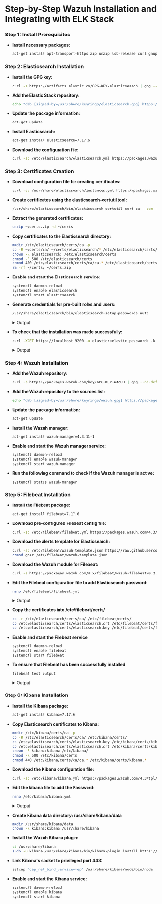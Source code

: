 # Step-by-Step Wazuh Installation and Integrating with ELK Stack


### Step 1: Install Prerequisites

   - **Install necessary packages:**
      ```bash
      apt-get install apt-transport-https zip unzip lsb-release curl gnupg
      ```
### Step 2: Elasticsearch Installation


   - **Install the GPG key:**

      ```bash
      curl -s https://artifacts.elastic.co/GPG-KEY-elasticsearch | gpg --no-default-keyring --keyring gnupg-ring:/usr/share/keyrings/elasticsearch.gpg --import && chmod 644 /usr/share/keyrings/elasticsearch.gpg
      ```
   - **Add the Elastic Stack repository:**
   
      ```bash
      echo "deb [signed-by=/usr/share/keyrings/elasticsearch.gpg] https://artifacts.elastic.co/packages/7.x/apt stable main" | tee /etc/apt/sources.list.d/elastic-7.x.list
      ```

   - **Update the package information:**

      ```bash
      apt-get update
      ```

      
   - **Install Elasticsearch:**

      ```bash
      apt-get install elasticsearch=7.17.6
      ```
   - **Download the configuration file:**

      ```bash
      curl -so /etc/elasticsearch/elasticsearch.yml https://packages.wazuh.com/4.3/tpl/elastic-basic/elasticsearch_all_in_one.yml
      ```

### Step 3: Certificates Creation

 - **Download configuration file for creating certificates:**

      ```bash
      curl -so /usr/share/elasticsearch/instances.yml https://packages.wazuh.com/4.3/tpl/elastic-basic/instances_aio.yml
      ```

 - **Create certificates using the elasticsearch-certutil tool:**
      ```bash
      /usr/share/elasticsearch/bin/elasticsearch-certutil cert ca --pem --in instances.yml --keep-ca-key --out ~/certs.zip
      ```


 - **Extract the generated certificates:**
      ```bash
      unzip ~/certs.zip -d ~/certs
      ```

 - **Copy certificates to the Elasticsearch directory:**
      ```bash
      mkdir /etc/elasticsearch/certs/ca -p
      cp -R ~/certs/ca/ ~/certs/elasticsearch/* /etc/elasticsearch/certs/
      chown -R elasticsearch: /etc/elasticsearch/certs
      chmod -R 500 /etc/elasticsearch/certs
      chmod 400 /etc/elasticsearch/certs/ca/ca.* /etc/elasticsearch/certs/elasticsearch.*
      rm -rf ~/certs/ ~/certs.zip
      ```


 - **Enable and start the Elasticsearch service:**
      ```bash
      systemctl daemon-reload
      systemctl enable elasticsearch
      systemctl start elasticsearch
      ```


 - **Generate credentials for pre-built roles and users:**
      ```bash
      /usr/share/elasticsearch/bin/elasticsearch-setup-passwords auto
      ```

      <details>
         <summary>Output</summary>   
      
      ```bash
            Changed password for user apm_system  
                    PASSWORD apm_system = lLPZhZkB6oUOzzCrkLSF
                  
            Changed password for user kibana_system  
                    PASSWORD kibana_system = TaLqVOnSoqKTYLIU0vDn
                  
            Changed password for user kibana  
                    PASSWORD kibana = TaLqVOvXoqKTYLIU0vDn
                  
            Changed password for user logstash_system  
                    PASSWORD logstash_system = UtuDv2tWkXGYL83v9kWA
                  
            Changed password for user beats_system  
                    PASSWORD beats_system = qZcbvCslafMpoEOrE9Ob
                  
            Changed password for user remote_monitoring_user  
                    PASSWORD remote_monitoring_user = LzJpQiSylncmCU2GLBTS
                  
            Changed password for user elastic  
                    PASSWORD elastic = AN4UeQGA7HGl5iHpMla7
      ```
      </details>

 - **To check that the installation was made successfully:**
      ```bash
      curl -XGET https://localhost:9200 -u elastic:<elastic_password> -k
      ```

      <details>
         <summary>Output</summary>   
      
      ```bash
            {
              "name" : "elasticsearch",
              "cluster_name" : "elasticsearch",
              "cluster_uuid" : "BgdIyCXxSPGeRusvb6-_Qw",
              "version" : {
                "number" : "7.17.6",
                "build_flavor" : "default",
                "build_type" : "rpm",
                "build_hash" : "f65e9d338dc1d07b642e14a27f338990148ee5b6",
                "build_date" : "2022-08-23T11:08:48.893373482Z",
                "build_snapshot" : false,
                "lucene_version" : "8.11.1",
                "minimum_wire_compatibility_version" : "6.8.0",
                "minimum_index_compatibility_version" : "6.0.0-beta1"
              },
              "tagline" : "You Know, for Search"
            }
      ```
      </details>


 




### Step 4: Wazuh Installation

 - **Add the Wazuh repository:**

      ```bash
      curl -s https://packages.wazuh.com/key/GPG-KEY-WAZUH | gpg --no-default-keyring --keyring gnupg-ring:/usr/share/keyrings/wazuh.gpg --import && chmod 644       /usr/share/keyrings/wazuh.gpg
      ```

 - **Add the Wazuh repository to the sources list:**
      ```bash
      echo "deb [signed-by=/usr/share/keyrings/wazuh.gpg] https://packages.wazuh.com/4.x/apt/ stable main" | tee -a /etc/apt/sources.list.d/wazuh.list 
      ```


 - **Update the package information:**
      ```bash
      apt-get update
      ```
 - **Install the Wazuh manager:**
      ```bash
      apt-get install wazuh-manager=4.3.11-1
      ```
      
 - **Enable and start the Wazuh manager service:**
      ```bash
      systemctl daemon-reload
      systemctl enable wazuh-manager
      systemctl start wazuh-manager
      ```
 - **Run the following command to check if the Wazuh manager is active:**
      ```bash
      systemctl status wazuh-manager
      ```

### Step 5: Filebeat Installation

 - **Install the Filebeat package:**
      ```bash
      apt-get install filebeat=7.17.6
      ```



 - **Download pre-configured Filebeat config file:**
      ```bash
      curl -so /etc/filebeat/filebeat.yml https://packages.wazuh.com/4.3/tpl/elastic-basic/filebeat_all_in_one.yml
      ```



 - **Download the alerts template for Elasticsearch:**

      ```bash
      curl -so /etc/filebeat/wazuh-template.json https://raw.githubusercontent.com/wazuh/wazuh/4.3/extensions/elasticsearch/wazuh-template.json
      chmod go+r /etc/filebeat/wazuh-template.json
      ```



 - **Download the Wazuh module for Filebeat:**
      ```bash
      curl -s https://packages.wazuh.com/4.x/filebeat/wazuh-filebeat-0.2.tar.gz | tar -xvz -C /usr/share/filebeat/module
      ```

 - **Edit the Filebeat configuration file to add Elasticsearch password:**
      ```bash
      nano /etc/filebeat/filebeat.yml
      ```

      <details>
         <summary>Output</summary>   
      
      ```bash
      .
      .
      output.elasticsearch.password: <elasticsearch_password>
      .
      .
      ```
      </details>

 - **Copy the certificates into /etc/filebeat/certs/**
      ```bash
      cp -r /etc/elasticsearch/certs/ca/ /etc/filebeat/certs/
      cp /etc/elasticsearch/certs/elasticsearch.crt /etc/filebeat/certs/filebeat.crt
      cp /etc/elasticsearch/certs/elasticsearch.key /etc/filebeat/certs/filebeat.key
      ```

 - **Enable and start the Filebeat service:**
      ```bash
      systemctl daemon-reload
      systemctl enable filebeat
      systemctl start filebeat
      ```
 - **To ensure that Filebeat has been successfully installed**
      ```bash
      filebeat test output
      ```
      <details>
         <summary>Output</summary>   
      
      ```bash
       elasticsearch: https://127.0.0.1:9200...
         parse url... OK
         connection...
           parse host... OK
           dns lookup... OK
           addresses: 127.0.0.1
           dial up... OK
         TLS...
           security: server's certificate chain verification is enabled
           handshake... OK
           TLS version: TLSv1.3
           dial up... OK
         talk to server... OK
         version: 7.17.6
      ```
      </details>

    
### Step 6: Kibana Installation
 - **Install the Kibana package:**
      ```bash
      apt-get install kibana=7.17.6
      ```

 - **Copy Elasticsearch certificates to Kibana:**

      ```bash
      mkdir /etc/kibana/certs/ca -p
      cp -R /etc/elasticsearch/certs/ca/ /etc/kibana/certs/
      cp /etc/elasticsearch/certs/elasticsearch.key /etc/kibana/certs/kibana.key
      cp /etc/elasticsearch/certs/elasticsearch.crt /etc/kibana/certs/kibana.crt
      chown -R kibana:kibana /etc/kibana/
      chmod -R 500 /etc/kibana/certs
      chmod 440 /etc/kibana/certs/ca/ca.* /etc/kibana/certs/kibana.*

      ```
 - **Download the Kibana configuration file:**
      ```bash
      curl -so /etc/kibana/kibana.yml https://packages.wazuh.com/4.3/tpl/elastic-basic/kibana_all_in_one.yml
      ```


 - **Edit the kibana file to add the Password:**
      ```bash
      nano /etc/kibana/kibana.yml
      ```

      <details>
         <summary>Output</summary>   
      
      ```bash
      .
      .
      elasticsearch.password: <elasticsearch_password>
      .
      .
      ```
      </details>

      
 - **Create Kibana data directory: /usr/share/kibana/data**
   
      ```bash
      mkdir /usr/share/kibana/data
      chown -R kibana:kibana /usr/share/kibana
      ```
 - **Install the Wazuh Kibana plugin:**
      ```bash
      cd /usr/share/kibana
      sudo -u kibana /usr/share/kibana/bin/kibana-plugin install https://packages.wazuh.com/4.x/ui/kibana/wazuh_kibana-4.3.11_7.17.6-1.zip
      ```
      
 - **Link Kibana's socket to privileged port 443:**

      ```bash
      setcap 'cap_net_bind_service=+ep' /usr/share/kibana/node/bin/node
      ```
      
 - **Enable and start the Kibana service:**
      ```bash
      systemctl daemon-reload
      systemctl enable kibana
      systemctl start kibana
      ```
